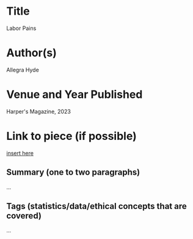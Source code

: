# Title

Labor Pains

# Author(s)

Allegra Hyde

# Venue and Year Published

Harper's Magazine, 2023

# Link to piece (if possible)

[insert here](https://harpers.org/archive/2023/07/dear-employee-allegra-hyde/)

## Summary (one to two paragraphs)

...

## Tags (statistics/data/ethical concepts that are covered)

...
